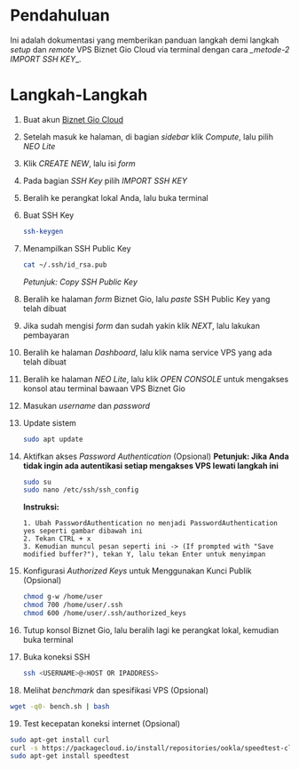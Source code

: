 # Pendahuluan

Ini adalah dokumentasi yang memberikan panduan langkah demi langkah _setup_ dan _remote_ VPS Biznet Gio Cloud via terminal dengan cara _\_metode-2 IMPORT SSH KEY_\_.

# Langkah-Langkah

1.  Buat akun [Biznet Gio Cloud](https://www.biznetgio.com/)
2.  Setelah masuk ke halaman, di bagian _sidebar_ klik _Compute_, lalu pilih _NEO Lite_
3.  Klik _CREATE NEW_, lalu isi _form_
4.  Pada bagian _SSH Key_ pilih _IMPORT SSH KEY_
5.  Beralih ke perangkat lokal Anda, lalu buka terminal
6.  Buat SSH Key

    ```bash
    ssh-keygen
    ```

7.  Menampilkan SSH Public Key

    ```bash
    cat ~/.ssh/id_rsa.pub
    ```

    _Petunjuk: *Copy* SSH Public Key_

8.  Beralih ke halaman _form_ Biznet Gio, lalu _paste_ SSH Public Key yang telah dibuat
9.  Jika sudah mengisi _form_ dan sudah yakin klik _NEXT_, lalu lakukan pembayaran
10. Beralih ke halaman _Dashboard_, lalu klik nama service VPS yang ada telah dibuat
11. Beralih ke halaman _NEO Lite_, lalu klik _OPEN CONSOLE_ untuk mengakses konsol atau terminal bawaan VPS Biznet Gio
12. Masukan _username_ dan _password_
13. Update sistem

    ```bash
    sudo apt update
    ```

14. Aktifkan akses _Password Authentication_ (Opsional)
    **Petunjuk: Jika Anda tidak ingin ada autentikasi setiap mengakses VPS lewati langkah ini**

    ```bash
    sudo su
    sudo nano /etc/ssh/ssh_config
    ```

    **Instruksi:**

        1. Ubah PasswordAuthentication no menjadi PasswordAuthentication yes seperti gambar dibawah ini
        2. Tekan CTRL + x
        3. Kemudian muncul pesan seperti ini -> (If prompted with "Save modified buffer?"), tekan Y, lalu tekan Enter untuk menyimpan

15. Konfigurasi _Authorized Keys_ untuk Menggunakan Kunci Publik (Opsional)

    ```bash
    chmod g-w /home/user
    chmod 700 /home/user/.ssh
    chmod 600 /home/user/.ssh/authorized_keys
    ```

16. Tutup konsol Biznet Gio, lalu beralih lagi ke perangkat lokal, kemudian buka terminal
17. Buka koneksi SSH

    ```bash
    ssh <USERNAME>@<HOST OR IPADDRESS>
    ```

18. Melihat _benchmark_ dan spesifikasi VPS (Opsional)

```bash
wget -q0- bench.sh | bash
```

19. Test kecepatan koneksi internet (Opsional)

```bash
sudo apt-get install curl
curl -s https://packagecloud.io/install/repositories/ookla/speedtest-cli/script.deb.sh | sudo bash
sudo apt-get install speedtest
```